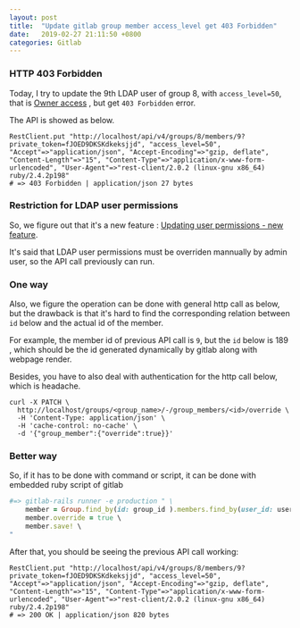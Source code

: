 ```yaml
---
layout: post
title:  "Update gitlab group member access_level get 403 Forbidden"
date:   2019-02-27 21:11:50 +0800
categories: Gitlab
---
```


### HTTP 403 Forbidden

Today, I try to update the 9th LDAP user of group 8, with `access_level=50`, that is [Owner access][OWNER] , but get `403 Forbidden` error. 

The API is showed as below. 

```console
RestClient.put "http://localhost/api/v4/groups/8/members/9?private_token=fJOED9DKSKdkeksjjd", "access_level=50", "Accept"=>"application/json", "Accept-Encoding"=>"gzip, deflate", "Content-Length"=>"15", "Content-Type"=>"application/x-www-form-urlencoded", "User-Agent"=>"rest-client/2.0.2 (linux-gnu x86_64) ruby/2.4.2p198"
# => 403 Forbidden | application/json 27 bytes
```

### Restriction for LDAP user permissions

So, we figure out that it's a new feature : [Updating user permissions - new feature][ldap]. 

It's said that LDAP user permissions must be overriden mannually by admin user, so the API call previously can run.

### One way
Also, we figure the operation can be done with general http call as below, but the drawback is that it's hard to find the corresponding relation between `id` below and the actual id of the member.

For example, the member id of previous API call is `9`, but the `id` below is 189 , which should be the id generated dynamically by gitlab along with webpage render.

Besides, you have to also deal with authentication for the http call below, which is headache.

```console
curl -X PATCH \
  http://localhost/groups/<group_name>/-/group_members/<id>/override \
  -H 'Content-Type: application/json' \
  -H 'cache-control: no-cache' \
  -d '{"group_member":{"override":true}}'
```

### Better way

So, if it has to be done with command or script, it can be done with embedded ruby script of gitlab

```ruby
#=> gitlab-rails runner -e production " \
	member = Group.find_by(id: group_id ).members.find_by(user_id: user_id) \
	member.override = true \
	member.save! \
"
```
After that, you should be seeing the previous API call working:

```console
RestClient.put "http://localhost/api/v4/groups/8/members/9?private_token=fJOED9DKSKdkeksjjd", "access_level=50", "Accept"=>"application/json", "Accept-Encoding"=>"gzip, deflate", "Content-Length"=>"15", "Content-Type"=>"application/x-www-form-urlencoded", "User-Agent"=>"rest-client/2.0.2 (linux-gnu x86_64) ruby/2.4.2p198"
# => 200 OK | application/json 820 bytes
```

[OWNER]: https://docs.gitlab.com/ee/api/access_requests.html
[ldap]: https://docs.gitlab.com/ee/administration/auth/how_to_configure_ldap_gitlab_ee/index.html#updating-user-permissions---new-feature